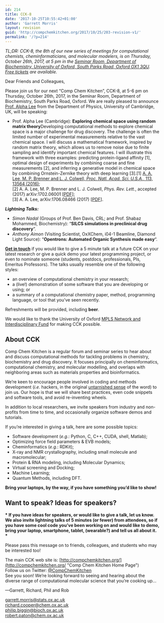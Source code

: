 ```yaml
---
id: 214
title: CCK-8
date: '2017-10-25T10:55:42+01:00'
author: 'Garrett Morris'
layout: revision
guid: 'http://compchemkitchen.org/2017/10/25/203-revision-v1/'
permalink: '/?p=214'
---
```


*TL;DR: CCK-8, the 8th of our new series of meetings for computational chemists, cheminformaticians, and molecular modelers, is on Thursday, October 26th, 2017, at 5 pm in the [Seminar Room, Department of Biochemistry, University of Oxford, South Parks Road, Oxford OX1 3QU](http://www.bioch.ox.ac.uk/contact/maps). [Free tickets](https://www.eventbrite.com/e/comp-chem-kitchen-cck-8-tickets-39010625832) are available.*

Dear Friends and Colleagues,

Please join us for our next “Comp Chem Kitchen”, CCK-8, at 5-6 pm on Thursday, October 26th, 2017, in the Seminar Room, Department of Biochemistry, South Parks Road, Oxford. We are really pleased to announce [Prof. Alpha Lee](https://www.alpha-lee.com) from the Department of Physics, University of Cambridge, UK, will be speaking:

- Prof. Alpha Lee (Cambridge): **Exploring chemical space using random matrix theory**Developing computational methods to explore chemical space is a major challenge for drug discovery. The challenge is often the limited number of experimental measurements relative to the vast chemical space. I will discuss a mathematical framework, inspired by random matrix theory, which allows us to remove noise due to finite sampling and identify important chemical features. I will illustrate this framework with three examples: predicting protein-ligand affinity \[1\], optimal design of experiments by combining coarse and fine measurements \[2\], and inferring a generative model in chemical space by combining Ornstein-Zernike theory with deep learning \[3\].\[1\] [A. A. Lee, M. P. Brenner and L. J. Colwell, *Proc. Natl. Acad. Sci. U.S.A.*, 113, 13564 (2016)](http://www.pnas.org/content/113/48/13564.figures-only);  
    \[2\] A. A. Lee, M. P. Brenner and L. J. Colwell, *Phys. Rev. Lett.*, accepted (2017) arXiv:1702.06001 \[[PDF](https://arxiv.org/pdf/1702.06001.pdf)\];  
    \[3\] A. A. Lee, arXiv:1706.08466 (2017) \[[PDF](https://arxiv.org/pdf/1706.08466.pdf)\].

***Lightning Talks:***

- *Simon Nadal* (Groups of Prof. Ben Davis, CRL; and Prof. Shabaz Mohammed, Biochemistry): “**SILCS simulations in preclinical drug discovery**“.
- *Anthony Aimon* (Visiting Scientist, OxXChem, i04-1 Beamline, Diamond Light Source): “**Opentrons: Automated Organic Synthesis made easy**“.

**[Get in touch](mailto:garrett.morris@stats.ox.ac.uk)** if you would like to give a 5 minute talk at a future CCK on your latest research or give a quick demo your latest programming project, or even to nominate someone (students, postdocs, professionals, PIs, Emeritus Professors). The talks usually resemble one of the following styles:

- an overview of computational chemistry in your research;
- a (live!) demonstration of some software that you are developing or using; or
- a summary of a computational chemistry paper, method, programming language, or tool that you’ve seen recently.

Refreshments will be provided, including **beer**.

We would like to thank the University of Oxford [MPLS Network and Interdisciplinary Fund](https://www.mpls.ox.ac.uk/news/nif) for making CCK possible.

## About CCK

Comp Chem Kitchen is a regular forum and seminar series to hear about and discuss computational methods for tackling problems in chemistry, biochemistry and drug discovery. It focuses principally on cheminformatics, computational chemistry, and molecular modelling, and overlaps with neighboring areas such as materials properties and bioinformatics.

We’re keen to encourage people involved in coding and methods development (*i.e.* hackers, in the original [untarnished sense](http://radar.oreilly.com/2010/06/hackers-at-25.html) of the word) to join us. Our hope is that we will share best practices, even code snippets and software tools, and avoid re-inventing wheels.

In addition to local researchers, we invite speakers from industry and non-profits from time to time, and occasionally organize software demos and tutorials.

If you’re interested in giving a talk, here are some possible topics:

- Software development (*e.g.*: Python, C, C++, CUDA, shell, Matlab);
- Optimizing force field parameters &amp; EVB models;
- Cheminformatics (*e.g.*: RDKit);
- X-ray and NMR crystallography, including small molecule and macromolecular;
- Protein &amp; RNA modeling, including Molecular Dynamics;
- Virtual screening and Docking;
- Machine Learning;
- Quantum Methods, including DFT.

**Bring your laptops, by the way, if you have something you’d like to show!**

##  

## **Want to speak? Ideas for speakers?**

**\* If you have ideas for speakers, or would like to give a talk, let us know. We also invite lightning talks of 5 minutes (or fewer) from attendees, so if you have some cool code you’ve been working on and would like to demo, bring your laptop, smartphone, tablet, (wearable?) and tell us all about it. \***

Please pass this message on to friends, colleagues, and students who may be interested too!

The main CCK web site is: [http://compchemkitchen.org/](http://compchemkitchen.org/ "Comp Chem Kitchen Home Page")  
Follow us on Twitter: [@CompChemKitchen](https://mobile.twitter.com/CompChemKitchen "@CompChemKitchen")  
See you soon! We’re looking forward to seeing and hearing about the diverse range of computational molecular science that you’re cooking up…

—Garrett, Richard, Phil and Rob

<garrett.morris@stats.ox.ac.uk>  
<richard.cooper@chem.ox.ac.uk>  
[<span class="lG">philip</span>.<span class="lG">biggin</span>@bioch.ox.ac.uk](mailto:philip.biggin@bioch.ox.ac.uk)  
<robert.paton@chem.ox.ac.uk>